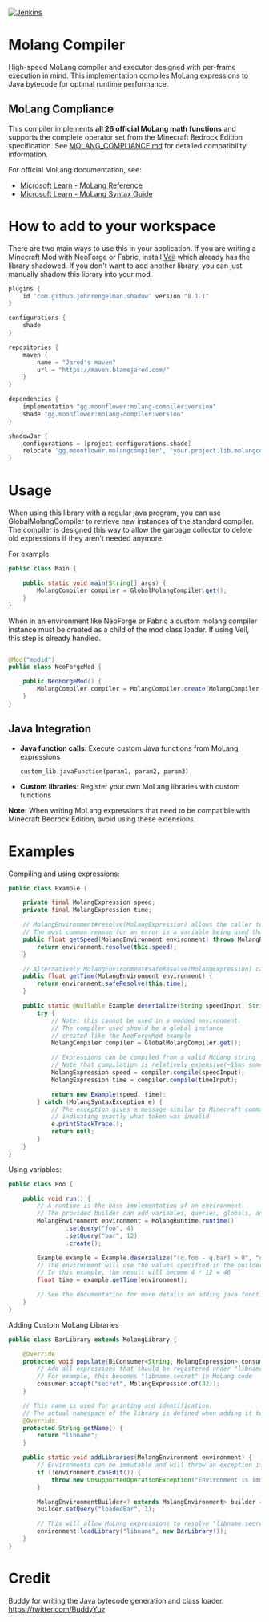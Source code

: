 [![Jenkins](https://img.shields.io/jenkins/build?jobUrl=https://ci.blamejared.com/job/Foundry/job/molang-compiler/job/master/&style=?style=plastic)](https://ci.blamejared.com/job/Foundry/job/molang-compiler/job/master/)

# Molang Compiler

High-speed MoLang compiler and executor designed with per-frame execution in mind. This implementation compiles MoLang
expressions to Java bytecode for optimal runtime performance.

## MoLang Compliance

This compiler implements **all 26 official MoLang math functions** and supports the complete operator set from the
Minecraft Bedrock Edition specification. See [MOLANG_COMPLIANCE.md](MOLANG_COMPLIANCE.md) for detailed compatibility
information.

For official MoLang documentation, see:

- [Microsoft Learn - MoLang Reference](https://learn.microsoft.com/en-us/minecraft/creator/reference/content/molangreference/)
- [Microsoft Learn - MoLang Syntax Guide](https://learn.microsoft.com/en-us/minecraft/creator/documents/molang/syntax-guide)

# How to add to your workspace

There are two main ways to use this in your application. If you are writing a Minecraft Mod with NeoForge or Fabric,
install [Veil](https://github.com/FoundryMC/Veil) which already has the library shadowed. If you don't want
to add another library, you can just manually shadow this library into your mod.

```gradle
plugins {
    id 'com.github.johnrengelman.shadow' version "8.1.1"
}

configurations {
    shade
}

repositories {
    maven {
        name = "Jared's maven"
        url = "https://maven.blamejared.com/"
    }
}

dependencies {
    implementation "gg.moonflower:molang-compiler:version"
    shade "gg.moonflower:molang-compiler:version"
}

shadowJar {
    configurations = [project.configurations.shade]
    relocate 'gg.moonflower.molangcompiler', 'your.project.lib.molangcompiler'
}
```

# Usage

When using this library with a regular java program, you can use GlobalMolangCompiler to retrieve new instances of the
standard compiler. The compiler is designed this way to allow the garbage collector to delete old expressions if they
aren't needed anymore.

For example

```java
public class Main {

    public static void main(String[] args) {
        MolangCompiler compiler = GlobalMolangCompiler.get();
    }
}
```

When in an environment like NeoForge or Fabric a custom molang compiler instance must be created as a child of the mod
class loader. If using Veil, this step is already handled.

```java

@Mod("modid")
public class NeoForgeMod {

    public NeoForgeMod() {
        MolangCompiler compiler = MolangCompiler.create(MolangCompiler.DEFAULT_FLAGS, NeoForgeMod.class.getClassLoader());
    }
}
```

## Java Integration

- **Java function calls**: Execute custom Java functions from MoLang expressions
  ```molang
  custom_lib.javaFunction(param1, param2, param3)
  ```
- **Custom libraries**: Register your own MoLang libraries with custom functions

**Note:** When writing MoLang expressions that need to be compatible with Minecraft Bedrock Edition, avoid using these
extensions.

# Examples

Compiling and using expressions:

```java
public class Example {

    private final MolangExpression speed;
    private final MolangExpression time;

    // MolangEnvironment#resolve(MolangExpression) allows the caller to handle errors created while resolving
    // The most common reason for an error is a variable being used that isn't defined in the environment
    public float getSpeed(MolangEnvironment environment) throws MolangRuntimeException {
        return environment.resolve(this.speed);
    }

    // Alternatively MolangEnvironment#safeResolve(MolangExpression) can be used to print the stack trace and return 0 on errors
    public float getTime(MolangEnvironment environment) {
        return environment.safeResolve(this.time);
    }

    public static @Nullable Example deserialize(String speedInput, String timeInput) {
        try {
            // Note: this cannot be used in a modded environment.
            // The compiler used should be a global instance
            // created like the NeoForgeMod example
            MolangCompiler compiler = GlobalMolangCompiler.get();

            // Expressions can be compiled from a valid MoLang string
            // Note that compilation is relatively expensive(~15ms sometimes) so it should be done once and cached
            MolangExpression speed = compiler.compile(speedInput);
            MolangExpression time = compiler.compile(timeInput);

            return new Example(speed, time);
        } catch (MolangSyntaxException e) {
            // The exception gives a message similar to Minecraft commands
            // indicating exactly what token was invalid
            e.printStackTrace();
            return null;
        }
    }
}
```

Using variables:

```java
public class Foo {

    public void run() {
        // A runtime is the base implementation of an environment.
        // The provided builder can add variables, queries, globals, and extra libraries
        MolangEnvironment environment = MolangRuntime.runtime()
                .setQuery("foo", 4)
                .setQuery("bar", 12)
                .create();

        Example example = Example.deserialize("(q.foo - q.bar) > 0", "q.foo * q.bar");
        // The environment will use the values specified in the builder as replacements when calculating the expression
        // In this example, the result will become 4 * 12 = 48
        float time = example.getTime(environment);

        // See the documentation for more details on adding java functions and variables
    }
}
```

Adding Custom MoLang Libraries

```java
public class BarLibrary extends MolangLibrary {

    @Override
    protected void populate(BiConsumer<String, MolangExpression> consumer) {
        // Add all expressions that should be registered under "libname"
        // For example, this becomes "libname.secret" in MoLang code
        consumer.accept("secret", MolangExpression.of(42));
    }

    // This name is used for printing and identification.
    // The actual namespace of the library is defined when adding it to a MolangEnvironment.
    @Override
    protected String getName() {
        return "libname";
    }

    public static void addLibraries(MolangEnvironment environment) {
        // Environments can be immutable and will throw an exception if they are tried to be modified
        if (!environment.canEdit()) {
            throw new UnsupportedOperationException("Environment is immutable");
        }

        MolangEnvironmentBuilder<? extends MolangEnvironment> builder = environment.edit();
        builder.setQuery("loadedBar", 1);

        // This will allow MoLang expressions to resolve "libname.secret" now
        environment.loadLibrary("libname", new BarLibrary());
    }
}
```

# Credit

Buddy for writing the Java bytecode generation and class loader. https://twitter.com/BuddyYuz
